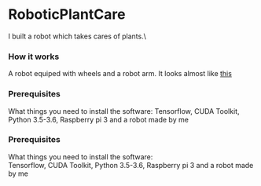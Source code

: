# RoboticPlantCare

I built a robot which takes cares of plants.\

### How it works

A robot equiped with wheels and a robot arm. It looks almost like [this](https://www.google.com/imgres?imgurl=https%3A%2F%2Fhowtomechatronics.com%2Fwp-content%2Fuploads%2F2019%2F07%2FArduino-Robot-Arm-and-Mecanum-Wheels-Platform-Automatic-Operation-Project.jpg&imgrefurl=https%3A%2F%2Fhowtomechatronics.com%2Fprojects%2Farduino-robot-arm-and-mecanum-wheels-platform-automatic-operation%2F&tbnid=-CNi0iNkcfvJbM&vet=12ahUKEwjF-LOoiI3uAhVFtqQKHYm2D9EQMygAegUIARCdAQ..i&docid=mGk31XNxAU_cgM&w=1280&h=720&q=wheel%20robot%20with%20robot%20arm&ved=2ahUKEwjF-LOoiI3uAhVFtqQKHYm2D9EQMygAegUIARCdAQ)



### Prerequisites

What things you need to install the software:
Tensorflow, CUDA Toolkit, Python 3.5-3.6, Raspberry pi 3 and a robot made by me




### Prerequisites

What things you need to install the software: \
Tensorflow, CUDA Toolkit, Python 3.5-3.6, Raspberry pi 3 and a robot made by me


